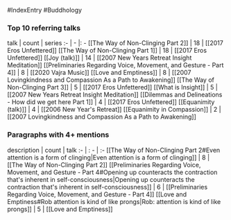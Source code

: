#IndexEntry #Buddhology

### Top 10 referring talks
talk | count | series
:- | - |: -
[[The Way of Non-Clinging Part 2]] | 18 | [[2017 Eros Unfettered]]
[[The Way of Non-Clinging Part 1]] | 18 | [[2017 Eros Unfettered]]
[[Joy (talk)]] | 14 | [[2007 New Years Retreat Insight Meditation]]
[[Preliminaries Regarding Voice, Movement, and Gesture - Part 4]] | 8 | [[2020 Vajra Music]]
[[Love and Emptiness]] | 8 | [[2007 Lovingkindness and Compassion As a Path to Awakening]]
[[The Way of Non-Clinging Part 3]] | 5 | [[2017 Eros Unfettered]]
[[What is Insight]] | 5 | [[2007 New Years Retreat Insight Meditation]]
[[Dilemmas and Delineations - How did we get here Part 1]] | 4 | [[2017 Eros Unfettered]]
[[Equanimity (talk)]] | 4 | [[2006 New Year's Retreat]]
[[Equanimity in Compassion]] | 2 | [[2007 Lovingkindness and Compassion As a Path to Awakening]]

### Paragraphs with 4+ mentions
description | count | talk
:- | : - | :-
[[The Way of Non-Clinging Part 2#Even attention is a form of clinging\|Even attention is a form of clinging]] | 8 | [[The Way of Non-Clinging Part 2]]
[[Preliminaries Regarding Voice, Movement, and Gesture - Part 4#Opening up counteracts the contraction that's inherent in self-consciousness\|Opening up counteracts the contraction that's inherent in self-consciousness]] | 6 | [[Preliminaries Regarding Voice, Movement, and Gesture - Part 4]]
[[Love and Emptiness#Rob attention is kind of like prongs\|Rob: attention is kind of like prongs]] | 5 | [[Love and Emptiness]]

